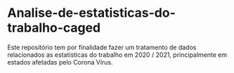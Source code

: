 # Analise-de-estatisticas-do-trabalho-caged
Este repositório tem por finalidade fazer um tratamento de dados relacionados as estatísticas do trabalho em 2020 / 2021, principalmente em estados afetadas pelo Corona Vírus. 
